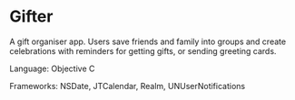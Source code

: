 # Gifter

A gift organiser app. Users save friends and family into groups and create celebrations with reminders for getting gifts, or sending greeting cards.

Language: Objective C

Frameworks: NSDate, JTCalendar, Realm, UNUserNotifications
